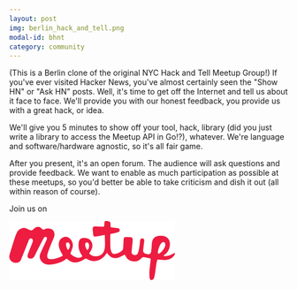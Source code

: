 ```yaml
---
layout: post
img: berlin_hack_and_tell.png
modal-id: bhnt
category: community
---
```


(This is a Berlin clone of the original NYC Hack and Tell Meetup Group!) If you've ever visited Hacker News, you've almost certainly seen the "Show HN" or "Ask HN" posts. Well, it's time to get off the Internet and tell us about it face to face. We'll provide you with our honest feedback, you provide us with a great hack, or idea.

We'll give you 5 minutes to show off your tool, hack, library (did you just write a library to access the Meetup API in Go!?), whatever. We're language and software/hardware agnostic, so it's all fair game.

After you present, it's an open forum. The audience will ask questions and provide feedback. We want to enable as much participation as possible at these meetups, so you'd better be able to take criticism and dish it out (all within reason of course).

Join us on

[![Visit the next meetup!](img/logos/meetup.png)](https://www.meetup.com/Berlin-Hack-and-Tell/)
